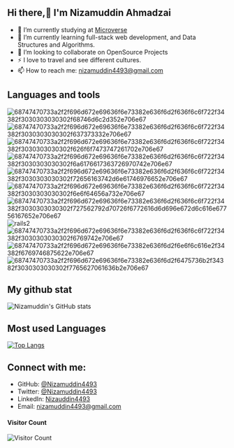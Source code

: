 ## Hi there,👋 I'm Nizamuddin Ahmadzai 

- 🔭 I’m currently studying at [Microverse](https://http://www.microverse.org)
- 🌱 I’m currently learning full-stack web development, and Data Structures and Algorithms. 
- 👯 I’m looking to collaborate on OpenSource Projects
- ⚡ I love to travel and see different cultures.
- 📫 How to reach me: nizamuddin4493@gmail.com

## Languages and tools
![68747470733a2f2f696d672e69636f6e73382e636f6d2f636f6c6f722f34382f3030303030302f68746d6c2d352e706e67](https://user-images.githubusercontent.com/78977308/146660063-a1522aa6-d8af-4587-967f-a53e59f3c3dd.png)
![68747470733a2f2f696d672e69636f6e73382e636f6d2f636f6c6f722f34382f3030303030302f637373332e706e67](https://user-images.githubusercontent.com/78977308/146660064-ac7a2c5c-4bd1-4ae0-b2cb-b83a0b5c88f3.png)
![68747470733a2f2f696d672e69636f6e73382e636f6d2f636f6c6f722f34382f3030303030302f626f6f7473747261702e706e67](https://user-images.githubusercontent.com/78977308/146660065-64346edf-424d-426e-b160-b1ec96827024.png)
![68747470733a2f2f696d672e69636f6e73382e636f6d2f636f6c6f722f34382f3030303030302f6a6176617363726970742e706e67](https://user-images.githubusercontent.com/78977308/146660059-b314c447-95b2-41b5-b4d5-5d2dd279baca.png)
![68747470733a2f2f696d672e69636f6e73382e636f6d2f636f6c6f722f34382f3030303030302f72656163742d6e61746976652e706e67](https://user-images.githubusercontent.com/78977308/146660043-47259220-cf52-4a6f-9e8c-c137999bf3aa.png)
![68747470733a2f2f696d672e69636f6e73382e636f6d2f636f6c6f722f34382f3030303030302f6e6f64656a732e706e67](https://user-images.githubusercontent.com/78977308/146660066-a1e79b77-d67f-4461-8c0b-bec3639d0ea5.png)
![68747470733a2f2f696d672e69636f6e73382e636f6d2f636f6c6f722f34382f3030303030302f727562792d70726f6772616d6d696e672d6c616e67756167652e706e67](https://user-images.githubusercontent.com/78977308/147789473-5c2d9c95-e2b5-4526-b319-01c787881a8f.png)
![rails2](https://user-images.githubusercontent.com/78977308/147789479-a3c58c59-37dc-455d-893d-96c2704ceeb4.png)
![68747470733a2f2f696d672e69636f6e73382e636f6d2f636f6c6f722f34382f3030303030302f6769742e706e67](https://user-images.githubusercontent.com/78977308/146660069-829c2c02-6e3f-4af4-87db-21afea039530.png)
![68747470733a2f2f696d672e69636f6e73382e636f6d2f6e6f6c616e2f34382f6769746875622e706e67](https://user-images.githubusercontent.com/78977308/147789370-3260b651-f544-484e-bdab-dca803f5331c.png)
![68747470733a2f2f696d672e69636f6e73382e636f6d2f6475736b2f34382f3030303030302f7765627061636b2e706e67](https://user-images.githubusercontent.com/78977308/147789432-4a4adfa0-3804-439b-bbae-5f63248ee740.png)


## My github stat
![Nizamuddin's GitHub stats](https://github-readme-stats.vercel.app/api?username=nizamuddin4493&show_icons=true)

## Most used Languages
[![Top Langs](https://github-readme-stats.vercel.app/api/top-langs/?username=nizamuddin4493&layout=compact)](https://github.com/nizamuddin4493/README.md)


## Connect with me:
- GitHub: [@Nizamuddin4493](https://github.com/Nizamuddin4493)
- Twitter: [@Nizamuddin4493](https://twitter.com/Nizamuddin4493)
- LinkedIn: [Nizauddin4493](https://www.linkedin.com/in/nizauddin4493/)
- Email: nizamuddin4493@gmail.com

#### Visitor Count
![Visitor Count](https://profile-counter.glitch.me/nizamuddin4493/count.svg)
